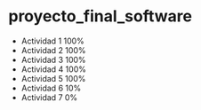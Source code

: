 # proyecto_final_software

* Actividad 1 100%
* Actividad 2 100%
* Actividad 3 100%
* Actividad 4 100%
* Actividad 5 100%
* Actividad 6 10%
* Actividad 7 0%